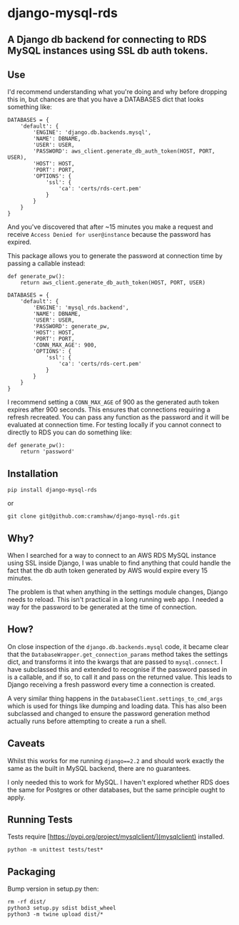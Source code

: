 # django-mysql-rds

## A Django db backend for connecting to RDS MySQL instances using SSL db auth tokens.

## Use

I'd recommend understanding what you're doing and why before dropping this in, but chances are that you have a DATABASES dict that looks something like:

```
DATABASES = {
    'default': {
        'ENGINE': 'django.db.backends.mysql',
        'NAME': DBNAME,
        'USER': USER,
        'PASSWORD': aws_client.generate_db_auth_token(HOST, PORT, USER),
        'HOST': HOST,
        'PORT': PORT,
        'OPTIONS': {
            'ssl': {
                'ca': 'certs/rds-cert.pem'
            }
        }
    }
}
```

And you've discovered that after ~15 minutes you make a request and receive `Access Denied for user@instance` because the password has expired.

This package allows you to generate the password at connection time by passing a callable instead:

```
def generate_pw():
    return aws_client.generate_db_auth_token(HOST, PORT, USER)

DATABASES = {
    'default': {
        'ENGINE': 'mysql_rds.backend',
        'NAME': DBNAME,
        'USER': USER,
        'PASSWORD': generate_pw,
        'HOST': HOST,
        'PORT': PORT,
        'CONN_MAX_AGE': 900,
        'OPTIONS': {
            'ssl': {
                'ca': 'certs/rds-cert.pem'
            }
        }
    }
}
```

I recommend setting a `CONN_MAX_AGE` of 900 as the generated auth token expires after 900 seconds. This ensures that connections requiring a refresh recreated. You can pass any function as the password and it will be evaluated at connection time. For testing locally if you cannot connect to directly to RDS you can do something like:

```
def generate_pw():
    return 'password'
```

## Installation

```
pip install django-mysql-rds
```

or

```
git clone git@github.com:cramshaw/django-mysql-rds.git
```

## Why?

When I searched for a way to connect to an AWS RDS MySQL instance using SSL inside Django, I was unable to find anything that could handle the fact that the db auth token generated by AWS would expire every 15 minutes.

The problem is that when anything in the settings module changes, Django needs to reload. This isn't practical in a long running web app. I needed a way for the password to be generated at the time of connection.

## How?

On close inspection of the `django.db.backends.mysql` code, it became clear that the `DatabaseWrapper.get_connection_params` method takes the settings dict, and transforms it into the kwargs that are passed to `mysql.connect`. I have subclassed this and extended to recognise if the password passed in is a callable, and if so, to call it and pass on the returned value. This leads to
Django receiving a fresh password every time a connection is created.

A very similar thing happens in the `DatabaseClient.settings_to_cmd_args` which is used for things like dumping and loading data. This has also been subclassed and changed to ensure the password generation method actually runs before attempting to create a run a shell.

## Caveats

Whilst this works for me running `django==2.2` and should work exactly the same as the built in MySQL backend, there are no guarantees.

I only needed this to work for MySQL. I haven't explored whether RDS does the same for Postgres or other databases, but the same principle ought to apply.

## Running Tests

Tests require [https://pypi.org/project/mysqlclient/](mysqlclient) installed.

```
python -m unittest tests/test*
```

## Packaging

Bump version in setup.py
then:

```
rm -rf dist/
python3 setup.py sdist bdist_wheel
python3 -m twine upload dist/*
```
